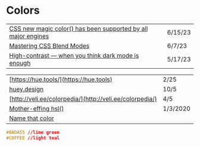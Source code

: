# Colors

|                                                                                                                                                                              |         |
| ---------------------------------------------------------------------------------------------------------------------------------------------------------------------------- | ------- |
| [CSS new magic color() has been supported by all major engines](https://javascript.plainenglish.io/css-new-magic-color-has-been-supported-by-all-major-engines-33c38d86147c) | 6/15/23 |
| [Mastering CSS Blend Modes](https://www.kodingkitty.com/blog/blend-modes/)                                                                                                   | 6/7/23  |
| [High-contrast — when you think dark mode is enough](https://uxdesign.cc/high-contrast-when-you-think-the-dark-mode-is-enough-d190218d4bba)                                  | 5/17/23 |

|                                                                    |          |
| ------------------------------------------------------------------ | -------- |
| [https://hue.tools/](https://hue.tools)                            | 2/25     |
| [huey.design](https://huey.design)                                 | 10/5     |
| [http://veli.ee/colorpedia/](http://veli.ee/colorpedia/)           | 4/5      |
| [Mother-effing hsl()](https://mothereffinghsl.com)                 | 1/3/2020 |
| [Name that color](http://chir.ag/projects/name-that-color/#6195ED) |          |

```css
#BADA55 //lime green 
#C0FFEE //light teal
```
